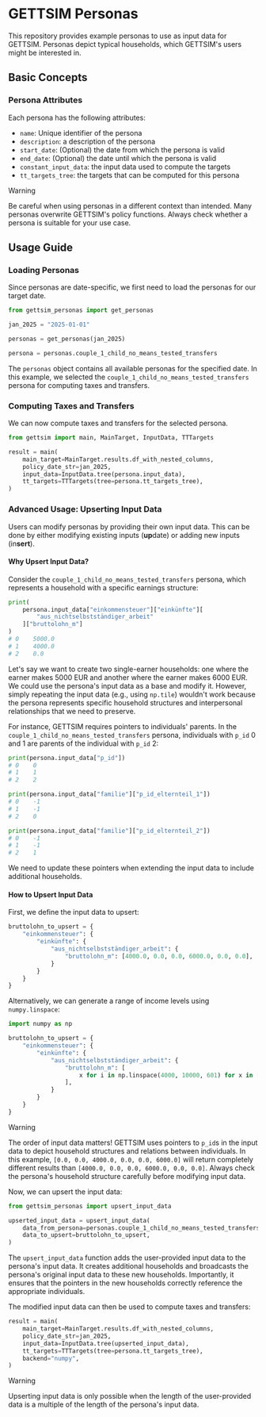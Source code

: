 # GETTSIM Personas

This repository provides example personas to use as input data for GETTSIM. Personas
depict typical households, which GETTSIM's users might be interested in.

## Basic Concepts

### Persona Attributes

Each persona has the following attributes:

- `name`: Unique identifier of the persona
- `description`: a description of the persona
- `start_date`: (Optional) the date from which the persona is valid
- `end_date`: (Optional) the date until which the persona is valid
- `constant_input_data`: the input data used to compute the targets
- `tt_targets_tree`: the targets that can be computed for this persona

> [!WARNING]
> Be careful when using personas in a different context than intended. Many personas
> overwrite GETTSIM's policy functions. Always check whether a persona is suitable for
> your use case.

## Usage Guide

### Loading Personas

Since personas are date-specific, we first need to load the personas for our target
date.

```python
from gettsim_personas import get_personas

jan_2025 = "2025-01-01"

personas = get_personas(jan_2025)

persona = personas.couple_1_child_no_means_tested_transfers
```

The `personas` object contains all available personas for the specified date. In this
example, we selected the `couple_1_child_no_means_tested_transfers` persona for
computing taxes and transfers.

### Computing Taxes and Transfers

We can now compute taxes and transfers for the selected persona.

```python
from gettsim import main, MainTarget, InputData, TTTargets

result = main(
    main_target=MainTarget.results.df_with_nested_columns,
    policy_date_str=jan_2025,
    input_data=InputData.tree(persona.input_data),
    tt_targets=TTTargets(tree=persona.tt_targets_tree),
)
```

### Advanced Usage: Upserting Input Data

Users can modify personas by providing their own input data. This can be done by either
modifying existing inputs (**up**date) or adding new inputs (in**sert**).

#### Why Upsert Input Data?

Consider the `couple_1_child_no_means_tested_transfers` persona, which represents a
household with a specific earnings structure:

```python
print(
    persona.input_data["einkommensteuer"]["einkünfte"][
        "aus_nichtselbstständiger_arbeit"
    ]["bruttolohn_m"]
)
# 0    5000.0
# 1    4000.0
# 2    0.0
```

Let's say we want to create two single-earner households: one where the earner makes
5000 EUR and another where the earner makes 6000 EUR. We could use the persona's input
data as a base and modify it. However, simply repeating the input data (e.g., using
`np.tile`) wouldn't work because the persona represents specific household structures
and interpersonal relationships that we need to preserve.

For instance, GETTSIM requires pointers to individuals' parents. In the
`couple_1_child_no_means_tested_transfers` persona, individuals with `p_id` 0 and 1 are
parents of the individual with `p_id` 2:

```python
print(persona.input_data["p_id"])
# 0    0
# 1    1
# 2    2

print(persona.input_data["familie"]["p_id_elternteil_1"])
# 0    -1
# 1    -1
# 2    0

print(persona.input_data["familie"]["p_id_elternteil_2"])
# 0    -1
# 1    -1
# 2    1
```

We need to update these pointers when extending the input data to include additional
households.

#### How to Upsert Input Data

First, we define the input data to upsert:

```python
bruttolohn_to_upsert = {
    "einkommensteuer": {
        "einkünfte": {
            "aus_nichtselbstständiger_arbeit": {
                "bruttolohn_m": [4000.0, 0.0, 0.0, 6000.0, 0.0, 0.0],
            }
        }
    }
}
```

Alternatively, we can generate a range of income levels using `numpy.linspace`:

```python
import numpy as np

bruttolohn_to_upsert = {
    "einkommensteuer": {
        "einkünfte": {
            "aus_nichtselbstständiger_arbeit": {
                "bruttolohn_m": [
                    x for i in np.linspace(4000, 10000, 601) for x in [i, 0.0, 0.0]
                ],
            }
        }
    }
}
```

> [!WARNING]
> The order of input data matters! GETTSIM uses pointers to `p_id`s in the input data to
> depict household structures and relations between individuals. In this example,
> `[0.0, 0.0, 4000.0, 0.0, 0.0, 6000.0]` will return completely different results than
> `[4000.0, 0.0, 0.0, 6000.0, 0.0, 0.0]`. Always check the persona's household structure
> carefully before modifying input data.

Now, we can upsert the input data:

```python
from gettsim_personas import upsert_input_data

upserted_input_data = upsert_input_data(
    data_from_persona=personas.couple_1_child_no_means_tested_transfers.input_data,
    data_to_upsert=bruttolohn_to_upsert,
)
```

The `upsert_input_data` function adds the user-provided input data to the persona's
input data. It creates additional households and broadcasts the persona's original input
data to these new households. Importantly, it ensures that the pointers in the new
households correctly reference the appropriate individuals.

The modified input data can then be used to compute taxes and transfers:

```python
result = main(
    main_target=MainTarget.results.df_with_nested_columns,
    policy_date_str=jan_2025,
    input_data=InputData.tree(upserted_input_data),
    tt_targets=TTTargets(tree=persona.tt_targets_tree),
    backend="numpy",
)
```

> [!WARNING]
> Upserting input data is only possible when the length of the user-provided data is a
> multiple of the length of the persona's input data.
